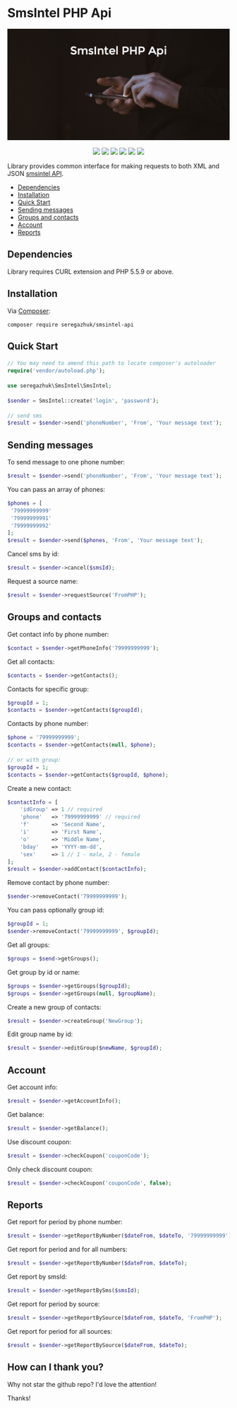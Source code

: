 # SmsIntel PHP Api

<p align="center">
    <img src="logo.png" alt="SmsIntel PHP Api">
</p>

<p align="center">
<a href="https://travis-ci.org/seregazhuk/php-smsintel-api"><img src="https://travis-ci.org/seregazhuk/php-smsintel-api.svg?branch=master"></a>
<a href="https://scrutinizer-ci.com/g/seregazhuk/php-smsintel-api/?branch=master"><img src="https://scrutinizer-ci.com/g/seregazhuk/php-smsintel-api/badges/quality-score.png?b=master"></a>
<a href="https://codeclimate.com/github/seregazhuk/php-smsintel-api"><img src="https://codeclimate.com/github/seregazhuk/php-smsintel-api/badges/gpa.svg" /></a>
<a href="https://codeclimate.com/github/seregazhuk/php-smsintel-api/coverage"><img src="https://codeclimate.com/github/seregazhuk/php-smsintel-api/badges/coverage.svg" /></a>
<a href="https://packagist.org/packages/seregazhuk/smsintel-api"><img src="https://poser.pugx.org/seregazhuk/smsintel-api/v/stable"></a>
<a href="https://packagist.org/packages/seregazhuk/smsintel-api"><img src="https://poser.pugx.org/seregazhuk/smsintel-api/downloads"></a>
</p>

Library provides common interface for making requests to both XML and JSON [smsintel API](http://www.smsintel.ru/integration/).

- [Dependencies](#dependencies)
- [Installation](#installation)
- [Quick Start](#quick-start)
- [Sending messages](#sending-messages)
- [Groups and contacts](#groups-and-contacts)
- [Account](#account)
- [Reports](#reports)

## Dependencies
Library requires CURL extension and PHP 5.5.9 or above.

## Installation
Via [Composer](http://getcomposer.org):

```
composer require seregazhuk/smsintel-api
```

## Quick Start

```php 
// You may need to amend this path to locate composer's autoloader
require('vendor/autoload.php'); 

use seregazhuk\SmsIntel\SmsIntel;

$sender = SmsIntel::create('login', 'password');

// send sms
$result = $sender->send('phoneNumber', 'From', 'Your message text');

```

## Sending messages

To send message to one phone number:

```php
$result = $sender->send('phoneNumber', 'From', 'Your message text');
```

You can pass an array of phones:

```php
$phones = [
 '79999999999'
 '79999999991'
 '79999999992'
];
$result = $sender->send($phones, 'From', 'Your message text');
```

Cancel sms by id:
 
```php
$result = $sender->cancel($smsId);
```

Request a source name:

```php
$result = $sender->requestSource('FromPHP');
```

## Groups and contacts

Get contact info by phone number:

```php
$contact = $sender->getPhoneInfo('79999999999');
```

Get all contacts:

```php	
$contacts = $sender->getContacts();
```

Contacts for specific group:

```php
$groupId = 1;
$contacts = $sender->getContacts($groupId);
```

Contacts by phone number:
```php
$phone = '79999999999';
$contacts = $sender->getContacts(null, $phone);

// or with group:
$groupId = 1;
$contacts = $sender->getContacts($groupId, $phone);
```

Create a new contact:

```php
$contactInfo = [
	'idGroup' => 1 // required
	'phone'   => '79999999999' // required
	'f'       => 'Second Name',
	'i'       => 'First Name',
	'o'       => 'Middle Name',
	'bday'    => 'YYYY-mm-dd',
	'sex'     => 1 // 1 - male, 2 - female
];
$result = $sender->addContact($contactInfo);
```

Remove contact by phone number:

```php
$sender->removeContact('79999999999');
```

You can pass optionally group id:

```php
$groupId = 1;
$sender->removeContact('79999999999', $groupId);
```

Get all groups:
```php
$groups = $send->getGroups();
```

Get group by id or name:
```php
$groups = $sender->getGroups($groupId);
$groups = $sender->getGroups(null, $groupName);
```

Create a new group of contacts:

```php
$result = $sender->createGroup('NewGroup');
```

Edit group name by id:

```php
$result = $sender->editGroup($newName, $groupId);
```

## Account

Get account info: 

```php
$result = $sender->getAccountInfo();
```

Get balance:

```php
$result = $sender->getBalance();
```

Use discount coupon:

```php
$result = $sender->checkCoupon('couponCode');
```

Only check discount coupon:

```php
$result = $sender->checkCoupon('couponCode', false);
```

## Reports

Get report for period by phone number:

```php
$result = $sender->getReportByNumber($dateFrom, $dateTo, '79999999999');
```

Get report for period and for all numbers:

```php
$result = $sender->getReportByNumber($dateFrom, $dateTo);
```

Get report by smsId:

```php
$result = $sender->getReportBySms($smsId);
```

Get report for period by source:

```php
$result = $sender->getReportBySource($dateFrom, $dateTo, 'FromPHP');
```

Get report for period for all sources:

```php
$result = $sender->getReportBySource($dateFrom, $dateTo);
```

## How can I thank you?

Why not star the github repo? I'd love the attention!

Thanks!